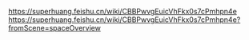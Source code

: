 https://superhuang.feishu.cn/wiki/CBBPwvgEuicVhFkx0s7cPmhpn4e
https://superhuang.feishu.cn/wiki/CBBPwvgEuicVhFkx0s7cPmhpn4e?fromScene=spaceOverview
